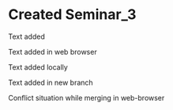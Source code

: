 ﻿# Created Seminar_3

Text added

Text added in web browser

Text added locally

Text added in new branch

Conflict situation while merging in web-browser
